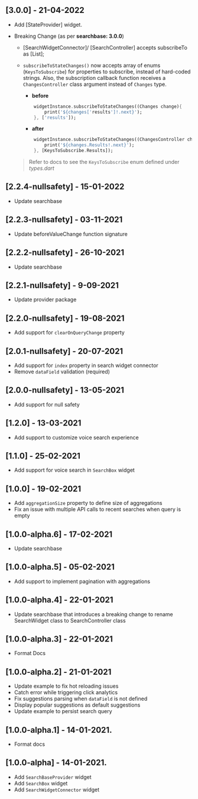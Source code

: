 ## [3.0.0] - 21-04-2022

- Add [StateProvider] widget.
- Breaking Change (as per **searchbase: 3.0.0**)

  - [SearchWidgetConnector]/ [SearchController] accepts subscribeTo as [List<KeysToSubscribe>];
  - `subscribeToStateChanges()` now accepts array of enums (`KeysToSubscribe`) for properties to subscribe, instead of hard-coded strings.
    Also, the subscription callback function receives a `ChangesController` class argument instead of `Changes` type.

    - **before**

    ```dart
        widgetInstance.subscribeToStateChanges((Changes change){
            print('${changes['results']!.next}');
        }, ['results']);
    ```

    - **after**

    ```dart
        widgetInstance.subscribeToStateChanges((ChangesController change){
            print('${changes.Results!.next}');
        }, [KeysToSubscribe.Results]);
    ```

  > Refer to docs to see the `KeysToSubscribe` enum defined under _types.dart_

## [2.2.4-nullsafety] - 15-01-2022

- Update searchbase

## [2.2.3-nullsafety] - 03-11-2021

- Update beforeValueChange function signature

## [2.2.2-nullsafety] - 26-10-2021

- Update searchbase

## [2.2.1-nullsafety] - 9-09-2021

- Update provider package

## [2.2.0-nullsafety] - 19-08-2021

- Add support for `clearOnQueryChange` property

## [2.0.1-nullsafety] - 20-07-2021

- Add support for `index` property in search widget connector
- Remove `dataField` validation (required)

## [2.0.0-nullsafety] - 13-05-2021

- Add support for null safety

## [1.2.0] - 13-03-2021

- Add support to customize voice search experience

## [1.1.0] - 25-02-2021

- Add support for voice search in `SearchBox` widget

## [1.0.0] - 19-02-2021

- Add `aggregationSize` property to define size of aggregations
- Fix an issue with multiple API calls to recent searches when query is empty

## [1.0.0-alpha.6] - 17-02-2021

- Update searchbase

## [1.0.0-alpha.5] - 05-02-2021

- Add support to implement pagination with aggregations

## [1.0.0-alpha.4] - 22-01-2021

- Update searchbase that introduces a breaking change to rename SearchWidget class to SearchController class

## [1.0.0-alpha.3] - 22-01-2021

- Format Docs

## [1.0.0-alpha.2] - 21-01-2021

- Update example to fix hot reloading issues
- Catch error while triggering click analytics
- Fix suggestions parsing when `dataField` is not defined
- Display popular suggestions as default suggestions
- Update example to persist search query

## [1.0.0-alpha.1] - 14-01-2021.

- Format docs

## [1.0.0-alpha] - 14-01-2021.

- Add `SearchBaseProvider` widget
- Add `SearchBox` widget
- Add `SearchWidgetConnector` widget
